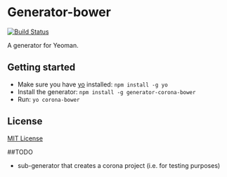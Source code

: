 # Generator-bower
[![Build Status](https://secure.travis-ci.org/jeduan/generator-corona-bower.png?branch=master)](https://travis-ci.org/jeduan/generator-corona-bower)

A generator for Yeoman.

## Getting started
- Make sure you have [yo](https://github.com/yeoman/yo) installed:
    `npm install -g yo`
- Install the generator: `npm install -g generator-corona-bower`
- Run: `yo corona-bower`
## License
[MIT License](http://en.wikipedia.org/wiki/MIT_License)

##TODO

 - sub-generator that creates a corona project (i.e. for testing purposes)
